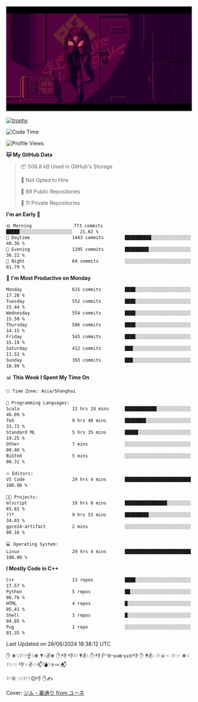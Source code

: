 ![](imgs/main.png)

[![trophy](https://github-profile-trophy.vercel.app/?username=NeilKleistGao&theme=dracula)](https://github.com/ryo-ma/github-profile-trophy)

<!--START_SECTION:waka-->
![Code Time](http://img.shields.io/badge/Code%20Time-1%2C100%20hrs%2037%20mins-blue)

![Profile Views](http://img.shields.io/badge/Profile%20Views-0-blue)

**🐱 My GitHub Data** 

> 📦 506.8 kB Used in GitHub's Storage 
 > 
> 🚫 Not Opted to Hire
 > 
> 📜 89 Public Repositories 
 > 
> 🔑 11 Private Repositories 
 > 
**I'm an Early 🐤** 

```text
🌞 Morning                773 commits         █████░░░░░░░░░░░░░░░░░░░░   21.62 % 
🌆 Daytime                1443 commits        ██████████░░░░░░░░░░░░░░░   40.36 % 
🌃 Evening                1295 commits        █████████░░░░░░░░░░░░░░░░   36.22 % 
🌙 Night                  64 commits          ░░░░░░░░░░░░░░░░░░░░░░░░░   01.79 % 
```
📅 **I'm Most Productive on Monday** 

```text
Monday                   615 commits         ████░░░░░░░░░░░░░░░░░░░░░   17.20 % 
Tuesday                  552 commits         ████░░░░░░░░░░░░░░░░░░░░░   15.44 % 
Wednesday                554 commits         ████░░░░░░░░░░░░░░░░░░░░░   15.50 % 
Thursday                 506 commits         ████░░░░░░░░░░░░░░░░░░░░░   14.15 % 
Friday                   543 commits         ████░░░░░░░░░░░░░░░░░░░░░   15.19 % 
Saturday                 412 commits         ███░░░░░░░░░░░░░░░░░░░░░░   11.52 % 
Sunday                   393 commits         ███░░░░░░░░░░░░░░░░░░░░░░   10.99 % 
```


📊 **This Week I Spent My Time On** 

```text
🕑︎ Time Zone: Asia/Shanghai

💬 Programming Languages: 
Scala                    13 hrs 24 mins      ████████████░░░░░░░░░░░░░   46.09 % 
TeX                      9 hrs 48 mins       ████████░░░░░░░░░░░░░░░░░   33.72 % 
Standard ML              5 hrs 35 mins       █████░░░░░░░░░░░░░░░░░░░░   19.25 % 
Other                    7 mins              ░░░░░░░░░░░░░░░░░░░░░░░░░   00.46 % 
BibTeX                   5 mins              ░░░░░░░░░░░░░░░░░░░░░░░░░   00.31 % 

🔥 Editors: 
VS Code                  29 hrs 4 mins       █████████████████████████   100.00 % 

🐱‍💻 Projects: 
mlscript                 19 hrs 8 mins       ████████████████░░░░░░░░░   65.81 % 
???                      9 hrs 53 mins       █████████░░░░░░░░░░░░░░░░   34.03 % 
gpce24-artifact          2 mins              ░░░░░░░░░░░░░░░░░░░░░░░░░   00.16 % 

💻 Operating System: 
Linux                    29 hrs 4 mins       █████████████████████████   100.00 % 
```

**I Mostly Code in C++** 

```text
C++                      13 repos            ████░░░░░░░░░░░░░░░░░░░░░   17.57 % 
Python                   5 repos             ██░░░░░░░░░░░░░░░░░░░░░░░   06.76 % 
HTML                     4 repos             █░░░░░░░░░░░░░░░░░░░░░░░░   05.41 % 
Shell                    3 repos             █░░░░░░░░░░░░░░░░░░░░░░░░   04.05 % 
Pug                      1 repo              ░░░░░░░░░░░░░░░░░░░░░░░░░   01.35 % 
```




 Last Updated on 28/06/2024 18:38:12 UTC
<!--END_SECTION:waka-->

✋ ❄☟⚐🕆☝☟❄ 🕈☟✌❄ ✋🕯👎 👎⚐ 🕈✌💧 ✋🕯👎 🏱☼☜❄☜☠👎 ✋ 🕈✌💧 ⚐☠☜ ⚐☞ ❄☟⚐💧☜ 👎☜✌☞📫💣🕆❄☜💧📬

⚐☼ 💧☟⚐🕆☹👎 ✋✍

Cover: [ジル・裏通り from ユーネ](https://www.pixiv.net/artworks/62127066)
